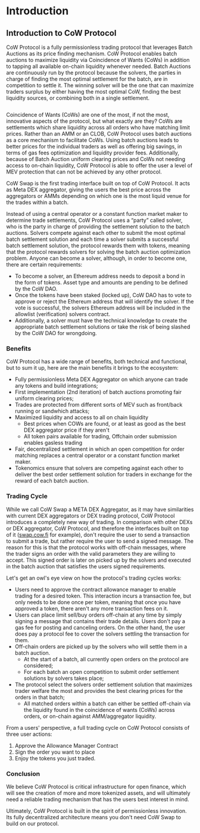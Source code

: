 # Introduction

## Introduction to CoW Protocol <a href="#__docusaurus" id="__docusaurus"></a>

CoW Protocol is a fully permissionless trading protocol that leverages Batch Auctions as its price finding mechanism. CoW Protocol enables batch auctions to maximize liquidity via Coincidence of Wants (CoWs) in addition to tapping all available on-chain liquidity whenever needed. Batch Auctions are continuously run by the protocol because the solvers, the parties in charge of finding the most optimal settlement for the batch, are in competition to settle it. The winning solver will be the one that can maximize traders surplus by either having the most optimal CoW, finding the best liquidity sources, or combining both in a single settlement.

<figure><img src="../img/batch-auctions.png" alt="" /><figcaption></figcaption></figure>

Coincidence of Wants (CoWs) are one of the most, if not the most, innovative aspects of the protocol, but what exactly are they? CoWs are settlements which share liquidity across all orders who have matching limit prices. Rather than an AMM or an CLOB, CoW Protocol uses batch auctions as a core mechanism to facilitate CoWs. Using batch auctions leads to better prices for the individual traders as well as offering big savings, in terms of gas fees optimization and liquidity provider fees. Additionally, because of Batch Auction uniform clearing prices and CoWs not needing access to on-chain liquidity, CoW Protocol is able to offer the user a level of MEV protection that can not be achieved by any other protocol.

CoW Swap is the first trading interface built on top of CoW Protocol. It acts as Meta DEX aggregator, giving the users the best price across the aggregators or AMMs depending on which one is the most liquid venue for the trades within a batch.

Instead of using a central operator or a constant function market maker to determine trade settlements, CoW Protocol uses a “party” called solver, who is the party in charge of providing the settlement solution to the batch auctions. Solvers compete against each other to submit the most optimal batch settlement solution and each time a solver submits a successful batch settlement solution, the protocol rewards them with tokens, meaning that the protocol rewards solvers for solving the batch auction optimization problem. Anyone can become a solver, although, in order to become one, there are certain requirements:

* To become a solver, an Ethereum address needs to deposit a bond in the form of tokens. Asset type and amounts are pending to be defined by the CoW DAO.
* Once the tokens have been staked (locked up), CoW DAO has to vote to approve or reject the Ethereum address that will identify the solver. If the vote is successful, the solvers Ethereum address will be included in the allowlist (verification) solvers contract.
* Additionally, a solver must have the technical knowledge to create the appropriate batch settlement solutions or take the risk of being slashed by the CoW DAO for wrongdoing.

### Benefits

CoW Protocol has a wide range of benefits, both technical and functional, but to sum it up, here are the main benefits it brings to the ecosystem:

* Fully permissionless Meta DEX Aggregator on which anyone can trade any tokens and build integrations;
* First implementation (2nd iteration) of batch auctions promoting fair uniform clearing prices;
* Trades are protected from different sorts of MEV such as front/back running or sandwhich attacks;
* Maximized liquidity and access to all on chain liquidity
  * Best prices when COWs are found, or at least as good as the best DEX aggregator price if they aren't
  * All token pairs available for trading, Offchain order submission enables gasless trading
* Fair, decentralized settlement in which an open competition for order matching replaces a central operator or a constant function market maker.
* Tokenomics ensure that solvers are competing against each other to deliver the best order settlement solution for traders in exchange for the reward of each batch auction.

### Trading Cycle

While we call CoW Swap a META DEX Aggregator, as it may have similarities with current DEX aggregators or DEX trading protocol, CoW Protocol introduces a completely new way of trading. In comparison with other DEXs or DEX aggregator, CoW Protocol, and therefore the interfaces built on top of it ([swap.cow.fi](https://swap.cow.fi/#/1/swap/WETH?utm\_source=docs.cow.fi\&utm\_medium=web\&utm\_content=overview-page) for example), don't require the user to send a transaction to submit a trade, but rather require the user to send a signed message. The reason for this is that the protocol works with off-chain messages, where the trader signs an order with the valid parameters they are willing to accept. This signed order is later on picked up by the solvers and executed in the batch auction that satisfies the users signed requirements.

Let's get an owl's eye view on how the protocol's trading cycles works:

* Users need to approve the contract allowance manager to enable trading for a desired token. This interaction incurs a transaction fee, but only needs to be done once per token, meaning that once you have approved a token, there aren't any more transaction fees on it.
* Users can place limit sell/buy orders off-chain at any time by simply signing a message that contains their trade details. Users don't pay a gas fee for posting and canceling orders. On the other hand, the user does pay a protocol fee to cover the solvers settling the transaction for them.
* Off-chain orders are picked up by the solvers who will settle them in a batch auction.
  * At the start of a batch, all currently open orders on the protocol are considered;
  * For each batch an open competition to submit order settlement solutions by solvers takes place;
* The protocol select the solvers order settlement solution that maximizes trader welfare the most and provides the best clearing prices for the orders in that batch;
  * All matched orders within a batch can either be settled off-chain via the liquidity found in the coincidence of wants (CoWs) across orders, or on-chain against AMM/aggregator liquidity.

From a users' perspective, a full trading cycle on CoW Protocol consists of three user actions:

1. Approve the Allowance Manager Contract
2. Sign the order you want to place
3. Enjoy the tokens you just traded.

### Conclusion

We believe CoW Protocol is critical infrastructure for open finance, which will see the creation of more and more tokenized assets, and will ultimately need a reliable trading mechanism that has the users best interest in mind.

Ultimately, CoW Protocol is built in the spirit of permissionless innovation. Its fully decentralized architecture means you don't need CoW Swap to build on our protocol.
